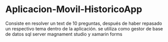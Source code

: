# Aplicacion-Movil-HistoricoApp
Consiste en resolver un text de 10 preguntas, después de haber repasado un respectivo tema dentro de la aplicación. se utiliza como gestor de base de datos sql server magnament studio y xamarin forms
